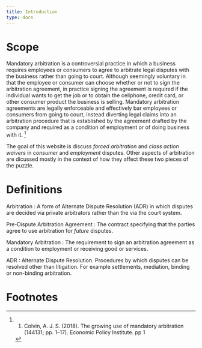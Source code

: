 ```yaml
---
title: Introduction
type: docs
---
```


# Scope


Mandatory arbitration is a controversial practice in which a business requires employees or consumers to agree to arbitrate legal disputes with the business rather than going to court. Although seemingly voluntary in that the employee or consumer can choose whether or not to sign the arbitration agreement, in practice signing the agreement is required if the individual wants to get the job or to obtain the cellphone, credit card, or other consumer product the business is selling.  Mandatory arbitration agreements are legally enforceable and effectively bar employees or consumers from going to court, instead diverting legal claims into an arbitration procedure that is established by the agreement drafted by the company and required as a condition of employment or of doing business with it. [^colvin1]

The goal of this website is discuss _forced arbitration_ and _class action waivers_ in _consumer_ and _employment_ disputes. Other aspects of arbitration are dicussed mostly in the context of how they affect these two pieces of the puzzle.

# Definitions

Arbitration
: A form of Alternate Dispute Resolution (ADR) in which disputes are decided via private arbitrators rather than the via the court system.

Pre-Dispute Arbitration Agreement
: The contract specifying that the parties agree to use arbitration for _future_ disputes.

Mandatory Arbitration
: The requirement to sign an arbitration agreement as a condition to employment or receiving good or services.

ADR
: Alternate Dispute Resolution. Procedures by which disputes can be resolved other than litigation. For example settlements, mediation, binding or non-binding arbitration.

# Footnotes

[^colvin1]: 1. Colvin, A. J. S. (2018). The growing use of mandatory arbitration (144131; pp. 1–17). Economic Policy Institute. pp 1
